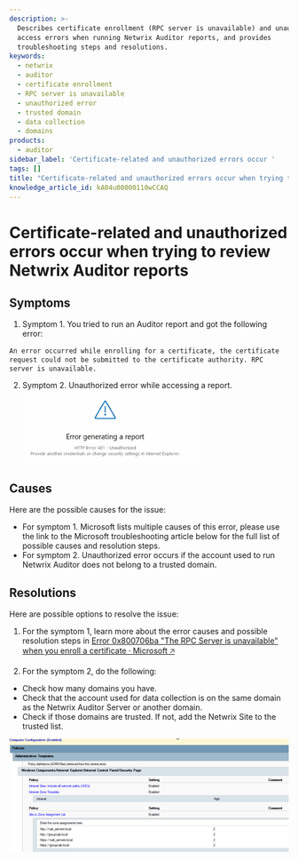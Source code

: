 ```yaml
---
description: >-
  Describes certificate enrollment (RPC server is unavailable) and unauthorized
  access errors when running Netwrix Auditor reports, and provides
  troubleshooting steps and resolutions.
keywords:
  - netwrix
  - auditor
  - certificate enrollment
  - RPC server is unavailable
  - unauthorized error
  - trusted domain
  - data collection
  - domains
products:
  - auditor
sidebar_label: 'Certificate-related and unauthorized errors occur '
tags: []
title: "Certificate-related and unauthorized errors occur when trying to review Netwrix Auditor reports"
knowledge_article_id: kA04u00000110wCCAQ
---
```


# Certificate-related and unauthorized errors occur when trying to review Netwrix Auditor reports

## Symptoms

1. Symptom 1. You tried to run an Auditor report and got the following error:

```
An error occurred while enrolling for a certificate, the certificate request could not be submitted to the certificate authority. RPC server is unavailable.
```

2. Symptom 2. Unauthorized error while accessing a report.  
   ![User-added image](images/ka04u000001173i_0EM4u000008Liq9.png)

## Causes

Here are the possible causes for the issue:

- For symptom 1. Microsoft lists multiple causes of this error, please use the link to the Microsoft troubleshooting article below for the full list of possible causes and resolution steps.
- For symptom 2. Unauthorized error occurs if the account used to run Netwrix Auditor does not belong to a trusted domain.

## Resolutions

Here are possible options to resolve the issue:

1. For the symptom 1, learn more about the error causes and possible resolution steps in [Error 0x800706ba "The RPC Server is unavailable" when you enroll a certificate ⸱ Microsoft &#129125;](https://learn.microsoft.com/en-us/troubleshoot/windows-server/identity/error-0x800706ba-certificate-enrollment)

2. For the symptom 2, do the following:

- Check how many domains you have.
- Check that the account used for data collection is on the same domain as the Netwrix Auditor Server or another domain.
- Check if those domains are trusted. If not, add the Netwrix Site to the trusted list.

![User-added image](images/ka04u000001173i_0EM4u000008LirC.png)
